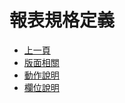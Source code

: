 # 報表規格定義
* [上一頁](../README.md)
* [版面相關](README#layout)
* [動作說明](README#form-action)
* [欄位說明](README#object-desc)
